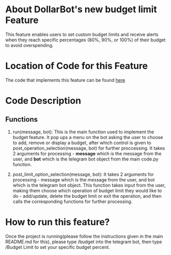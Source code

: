 # About DollarBot's new budget limit Feature
This feature enables users to set custom budget limits and receive alerts when they reach specific percentages (80%, 90%, or 100%) of their budget to avoid overspending.

# Location of Code for this Feature
The code that implements this feature can be found [here](https://github.com/vegechick510/DollarBot/blob/main/code/budget_limit.py)

# Code Description
## Functions

1. run(message, bot):
This is the main function used to implement the budget feature. It pop ups a menu on the bot asking the user to choose to add, remove or display a budget, after which control is given to post_operation_selection(message, bot) for further proccessing. It takes 2 arguments for processing - **message** which is the message from the user, and **bot** which is the telegram bot object from the main code.py function.

2. post_limit_option_selection(message, bot):
It takes 2 arguments for processing - message
    which is the message from the user, and bot which is the telegram bot object.
    This function takes input from the user, making them choose which operation of budget limit they
    would like to do - add/update, delete the budget limit or exit the operation, and then calls the corresponding functions for further processing.

# How to run this feature?
Once the project is running(please follow the instructions given in the main README.md for this), please type /budget into the telegram bot, then type /Budget Limit to set your specific budget percent.
